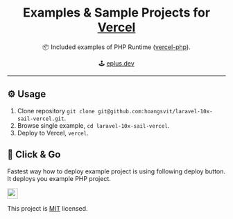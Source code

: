 <h1 align=center>Examples & Sample Projects for <a href="https://vercel.com">Vercel</a></h1>

<p align=center>
   📦 Included examples of PHP Runtime (<a href="https://github.com/juicyfx/vercel-php">vercel-php</a>).
</p>

<p align=center>
🕹 <a href="https://eplus.dev">eplus.dev</a>
</p>

---

## ⚙️ Usage

1. Clone repository `git clone git@github.com:hoangsvit/laravel-10x-sail-vercel.git`.
2. Browse single example, `cd laravel-10x-sail-vercel`.
3. Deploy to Vercel, `vercel`.

## 🚀 Click & Go

Fastest way how to deploy example project is using following deploy button. It deploys you example PHP project.

<a href="https://vercel.com/new/clone?demo-description=Deploy Laravel 10x on Vercel.&demo-title=PHP&demo-url=https://laravel-10x-sail.vercel.app&project-name=laravel-10x-sail-vercel&s=https://github.com/hoangsvit/laravel-10x-sail-vercel/tree/master/&repository-name=laravel-10x-sail-vercel&from=templates&demo-image=https://og-image.vercel.app/**Vercel**%20%2B%20**PHP**.jpeg?theme=light&md=1&fontSize=100px&images=https%3A%2F%2Fassets.vercel.com%2Fimage%2Fupload%2Ffront%2Fassets%2Fdesign%2Fvercel-triangle-black.svg&images=https%3A%2F%2Fsimpleicons.vercel.app%2Fphp%2F595C96&heights=200&heights=350"><img src="https://vercel.com/button" height="24"></a>


This project is [MIT](LICENSE) licensed.
